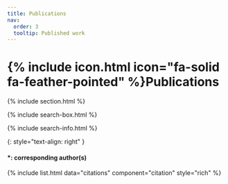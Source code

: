 ```yaml
---
title: Publications
nav:
  order: 3
  tooltip: Published work
---
```


# {% include icon.html icon="fa-solid fa-feather-pointed" %}Publications

{% include section.html %}

{% include search-box.html %}

{% include search-info.html %}

{: style="text-align: right" }
#### *: corresponding author(s) </p>

{% include list.html data="citations" component="citation" style="rich" %}
